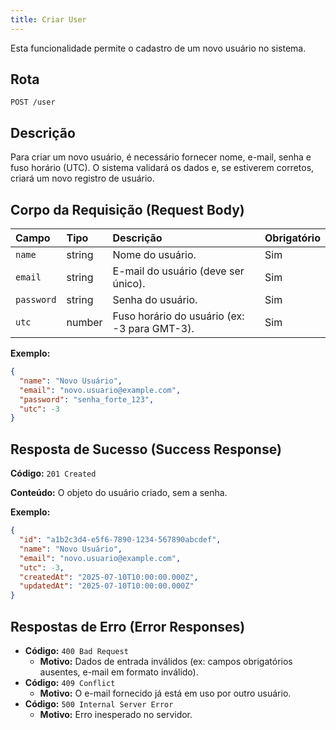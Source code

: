 ```yaml
---
title: Criar User
---
```


Esta funcionalidade permite o cadastro de um novo usuário no sistema.

## Rota

`POST /user`

## Descrição

Para criar um novo usuário, é necessário fornecer nome, e-mail, senha e fuso horário (UTC). O sistema validará os dados e, se estiverem corretos, criará um novo registro de usuário.

## Corpo da Requisição (Request Body)

| Campo      | Tipo   | Descrição                                    | Obrigatório |
| :--------- | :----- | :------------------------------------------- | :---------- |
| `name`     | string | Nome do usuário.                             | Sim         |
| `email`    | string | E-mail do usuário (deve ser único).          | Sim         |
| `password` | string | Senha do usuário.                            | Sim         |
| `utc`      | number | Fuso horário do usuário (ex: -3 para GMT-3). | Sim         |

**Exemplo:**

```json
{
  "name": "Novo Usuário",
  "email": "novo.usuario@example.com",
  "password": "senha_forte_123",
  "utc": -3
}
```

## Resposta de Sucesso (Success Response)

**Código:** `201 Created`

**Conteúdo:** O objeto do usuário criado, sem a senha.

**Exemplo:**

```json
{
  "id": "a1b2c3d4-e5f6-7890-1234-567890abcdef",
  "name": "Novo Usuário",
  "email": "novo.usuario@example.com",
  "utc": -3,
  "createdAt": "2025-07-10T10:00:00.000Z",
  "updatedAt": "2025-07-10T10:00:00.000Z"
}
```

## Respostas de Erro (Error Responses)

- **Código:** `400 Bad Request`
  - **Motivo:** Dados de entrada inválidos (ex: campos obrigatórios ausentes, e-mail em formato inválido).
- **Código:** `409 Conflict`
  - **Motivo:** O e-mail fornecido já está em uso por outro usuário.
- **Código:** `500 Internal Server Error`
  - **Motivo:** Erro inesperado no servidor.
